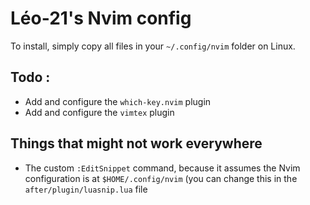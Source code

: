 # Léo-21's Nvim config

To install, simply copy all files in your `~/.config/nvim` folder on Linux.

## Todo :
- Add and configure the `which-key.nvim` plugin
- Add and configure the `vimtex` plugin

## Things that might not work everywhere
- The custom `:EditSnippet` command, because it assumes the Nvim configuration 
is at `$HOME/.config/nvim` (you can change this in the `after/plugin/luasnip.lua` 
file
